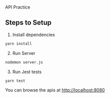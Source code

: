 API Practice

## Steps to Setup

1. Install dependencies

```bash
yarn install
```

2. Run Server

```bash
nodemon server.js
```

3. Run Jest tests

```bash
yarn test
```

You can browse the apis at <http://localhost:8080>
